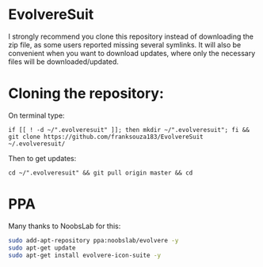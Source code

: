 # EvolvereSuit

I strongly recommend you clone this repository instead of downloading the zip file, as some users reported missing several symlinks. It will also be convenient when you want to download updates, where only the necessary files will be downloaded/updated.

# Cloning the repository:

On terminal type:

`if [[ ! -d ~/".evolveresuit" ]]; then mkdir ~/".evolveresuit"; fi && git clone https://github.com/franksouza183/EvolvereSuit ~/.evolveresuit/`

Then to get updates:

`cd ~/".evolveresuit" && git pull origin master && cd`

# PPA

Many thanks to NoobsLab for this:

```bash
sudo add-apt-repository ppa:noobslab/evolvere -y
sudo apt-get update
sudo apt-get install evolvere-icon-suite -y
```
